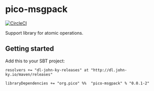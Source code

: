 # pico-msgpack
[![CircleCI](https://circleci.com/gh/pico-works/pico-msgpack/tree/develop.svg?style=svg)](https://circleci.com/gh/pico-works/pico-msgpack/tree/develop)

Support library for atomic operations.

## Getting started

Add this to your SBT project:

```
resolvers += "dl-john-ky-releases" at "http://dl.john-ky.io/maven/releases"

libraryDependencies += "org.pico" %%  "pico-msgpack" % "0.0.1-2"
```
